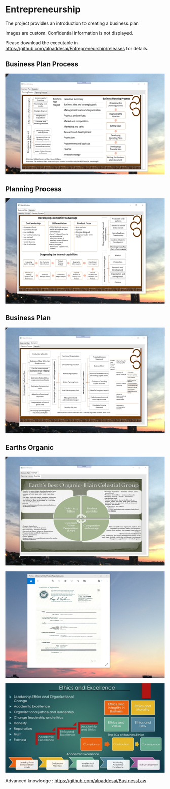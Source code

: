 # Entrepreneurship 

The project provides an introduction to creating a business plan

Images are custom. Confidential information is not displayed.

Please download the executable in https://github.com/alpaddesai/Entrepreneurship/releases for details.

## Business Plan Process
![image](BusinessPlanningProcess.png)

## Planning Process
![image](CompetitiveAdvantage.png)

## Business Plan 
![image](PlanningProcess.png)

## Earths Organic 
![image](EarthsOrganicHainCelestialGroup.png)

![image](USCopyrightCertificate.png)

![image](Ethics.jpg)

Advanced knowledge : https://github.com/alpaddesai/BusinessLaw
